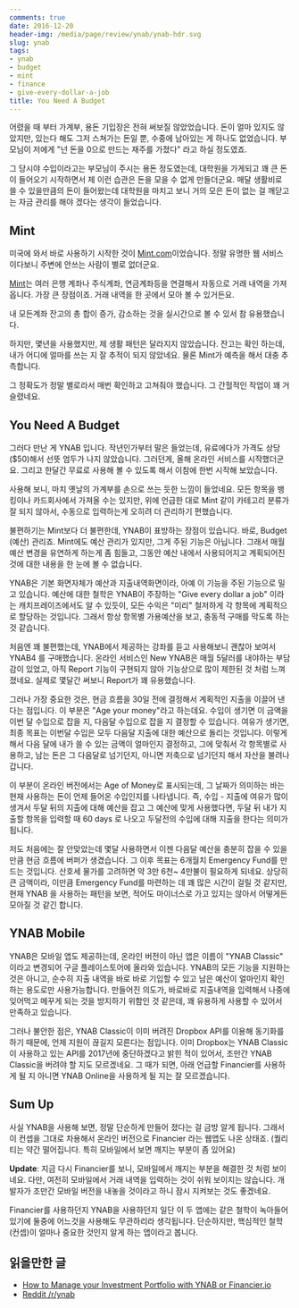 ```yaml
---
comments: true
date: 2016-12-20
header-img: /media/page/review/ynab/ynab-hdr.svg
slug: ynab
tags:
- ynab
- budget
- mint
- finance
- give-every-dollar-a-job
title: You Need A Budget
---
```


어렸을 때 부터 가계부, 용돈 기입장은 전혀 써보질 않았었습니다.
돈이 얼마 있지도 않았지만, 있는다 해도 그저 스쳐가는 돈일 뿐, 수중에 남아있는 게 하나도 없었습니다.
부모님이 저에게 "넌 돈을 0으로 만드는 재주를 가졌다" 라고 하실 정도였죠.

그 당시야 수입이라고는 부모님이 주시는 용돈 정도였는데, 대학원을 가게되고 꽤 큰 돈이 들어오기 시작하면서 제 이런 습관은 돈을 모을 수 없게 만들더군요.
매달 생활비로 쓸 수 있을만큼의 돈이 들어왔는데 대학원을 마치고 보니 거의 모은 돈이 없는 걸 깨닫고는 자금 관리를 해야 겠다는 생각이 들었습니다.

## Mint

미국에 와서 바로 사용하기 시작한 것이 [Mint.com][Mint]이었습니다.
정말 유명한 웹 서비스이다보니 주변에 안쓰는 사람이 별로 없더군요.

[Mint]: https://mint.com

[Mint][]는 여러 은행 계좌나 주식계좌, 연금계좌등을 연결해서 자동으로 거래 내역을 가져옵니다.
가장 큰 장점이죠.
거래 내역을 한 곳에서 모아 볼 수 있거든요.

내 모든계좌 잔고의 총 합이 증가, 감소하는 것을 실시간으로 볼 수 있서 참 유용했습니다.

하지만, 몇년을 사용했지만, 제 생활 패턴은 달라지지 않았습니다.
잔고는 확인 하는데, 내가 어디에 얼마를 쓰는 지 잘 추적이 되지 않았네요.
물론 Mint가 예측을 해서 대충 추측합니다.

그 정확도가 정말 별로라서 매번 확인하고 고쳐줘야 했습니다.
그 간헐적인 작업이 꽤 거슬렸네요.

## You Need A Budget

그러다 만난 게 YNAB 입니다.
작년인가부터 말은 들었는데, 유료에다가 가격도 상당($50)해서 선뜻 엄두가 나지 않았습니다.
그러던게, 올해 온라인 서비스를 시작했더군요.
그리고 한달간 무료로 사용해 볼 수 있도록 해서 이참에 한번 시작해 보았습니다.

사용해 보니, 마치 옛날의 가계부를 손으로 쓰는 듯한 느낌이 들었네요.
모든 항목을 뱅킹이나 카드회사에서 가져올 수는 있지만, 위에 언급한 대로 Mint 같이 카테고리 분류가 잘 되지 않아서,
수동으로 입력하는게 오히려 더 관리하기 편했습니다.

불편하기는 Mint보다 더 불편한데, YNAB이 표방하는 장점이 있습니다.
바로, Budget (예산) 관리죠.
Mint에도 예산 관리가 있지만, 그게 주된 기능은 아닙니다.
그래서 매월 예산 변경을 유연하게 하는게 좀 힘들고, 그동안 예산 내에서 사용되어지고 계획되어진 것에 대한 내용을 한 눈에 볼 수 없습니다.

YNAB은 기본 화면자체가 예산과 지출내역화면이라, 아예 이 기능을 주된 기능으로 밀고 있습니다.
예산에 대한 철학은 YNAB이 주장하는 "Give every dollar a job" 이라는 캐치프레이즈에서도 알 수 있듯이, 모든 수익은 "미리" 철저하게 각 항목에 계획적으로 할당하는 것입니다.
그래서 항상 항목별 가용예산을 보고, 충동적 구매를 막도록 하는 것 같습니다.

처음엔 꽤 불편했는데, YNAB에서 제공하는 강좌를 듣고 사용해보니 괜찮아 보여서 YNAB4 를 구매했습니다.
온라인 서비스인 New YNAB은 매월 5달러를 내야하는 부담감이 있었고, 아직 Report 기능이 구현되지 않아 기능상으로 많이 제한된 것 처럼 느껴졌네요.
실제로 몇달간 써보니 Report가 꽤 유용했습니다.

그러나 가장 중요한 것은, 현금 흐름을 30일 전에 결정해서 계획적인 지출을 이끌어 낸다는 점입니다.
이 부분은 "Age your money"라고 하는데요.
수입이 생기면 이 금액을 이번 달 수입으로 잡을 지, 다음달 수입으로 잡을 지 결정할 수 있습니다.
여유가 생기면, 최종 목표는 이번달 수입은 모두 다음달 지출에 대한 예산으로 돌리는 것입니다.
이렇게 해서 다음 달에 내가 쓸 수 있는 금액이 얼마인지 결정하고, 그에 맞춰서 각 항목별로 사용하고, 남는 돈은 그 다음달로 넘기던지, 아니면 저축으로 넘기던지 해서 자산을 불려나갑니다.

이 부분이 온라인 버전에서는 Age of Money로 표시되는데, 그 날짜가 의미하는 바는 현재 사용하는 돈이 언제 들어온 수입인지를 나타냅니다.
즉, 수입 - 지출에 여유가 많이 생겨서 두달 뒤의 지출에 대해 예산을 잡고 그 예산에 맞게 사용했다면, 두달 뒤 내가 지출할 항목을 입력할 때 60 days 로 나오고 두달전의 수입에 대해 지출을 한다는 의미가 됩니다.

저도 처음에는 잘 안맞았는데 몇달 사용하면서 이젠 다음달 예산을 충분히 잡을 수 있을 만큼 현금 흐름에 버퍼가 생겼습니다.
그 이후 목표는 6개월치 Emergency Fund를 만드는 것입니다.
산호세 물가를 고려하면 약 3만 6천~ 4만불이 필요하게 되네요.
상당히 큰 금액이라, 이만큼 Emergency Fund를 마련하는 데 꽤 많은 시간이 걸릴 것 같지만, 현재 YNAB 을 사용하는 패턴을 보면, 적어도 마이너스로 가고 있지는 않아서 어떻게든 모아질 것 같긴 합니다.

## YNAB Mobile

YNAB은 모바일 앱도 제공하는데, 온라인 버전이 아닌 앱은 이름이 "YNAB Classic" 이라고 변경되어 구글 플레이스토어에 올라와 있습니다.
YNAB의 모든 기능을 지원하는 것은 아니고, 순수히 지출 내역을 바로 바로 기입할 수 있고 남은 예산이 얼마인지 확인하는 용도로만 사용가능합니다.
만들어진 의도가, 바로바로 지출내역을 입력해서 나중에 잊어먹고 메꾸게 되는 것을 방지하기 위함인 것 같은데, 꽤 유용하게 사용할 수 있어서 만족하고 있습니다.

그러나 불안한 점은, YNAB Classic이 이미 버려진 Dropbox API를 이용해 동기화를 하기 때문에, 언제 지원이 끊길지 모른다는 점입니다.
이미 Dropbox는 YNAB Classic이 사용하고 있는 API를 2017년에 중단하겠다고 밝힌 적이 있어서, 조만간 YNAB Classic을 버려야 할 지도 모르겠네요.
그 때가 되면, 아래 언급할 Financier를 사용하게 될 지 아니면 YNAB Online을 사용하게 될 지는 잘 모르겠습니다.

## Sum Up

사실 YNAB을 사용해 보면, 정말 단순하게 만들어 졌다는 걸 금방 알게 됩니다.
그래서 이 컨셉을 그대로 차용해서 온라인 버전으로 Financier 라는 웹앱도 나온 상태죠.
(퀄리티는 약간 떨어집니다. 특히 모바일에서 보면 깨지는 부분이 좀 있어요)

**Update**: 지금 다시 Financier를 보니, 모바일에서 깨지는 부분을 해결한 것 처럼 보이네요.
다만, 여전히 모바일에서 거래 내역을 입력하는 것이 쉬워 보이지는 않습니다.
개발자가 조만간 모바일 버전을 내놓을 것이라고 하니 잠시 지켜보는 것도 좋겠네요.

Financier를 사용하던지 YNAB을 사용하던지 일단 이 두 앱에는 같은 철학이 녹아들어있기에 둘중에 어느것을 사용해도 무관하리라 생각됩니다.
단순하지만, 핵심적인 철학(컨셉)이 얼마나 중요한 것인지 알게 하는 앱이라고 봅니다.

## 읽을만한 글

* [How to Manage your Investment Portfolio with YNAB or Financier.io](http://investmentmoats.com/saving-and-investing-my-money/how-to-manage-your-investment-portfolio-with-ynab-or-financier-io/)
* [Reddit /r/ynab](https://www.reddit.com/r/ynab/)